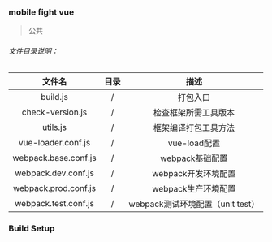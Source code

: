### mobile fight vue

> 公共

###### 文件目录说明：

| 文件名 | 目录 | 描述 |
|:------:|:----------:|:------------:|
| build.js              | / | 打包入口               |
| check-version.js      | / | 检查框架所需工具版本     |
| utils.js              | / | 框架编译打包工具方法     |
| vue-loader.conf.js    | / | vue-load配置           |
| webpack.base.conf.js  | / | webpack基础配置        |
| webpack.dev.conf.js   | / | webpack开发环境配置     |
| webpack.prod.conf.js  | / | webpack生产环境配置     |
| webpack.test.conf.js  | / | webpack测试环境配置（unit test）     |

### Build Setup

